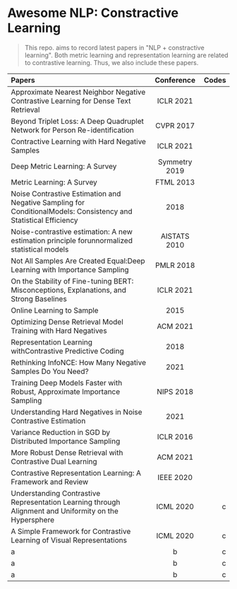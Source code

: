 # Awesome NLP: Constractive Learning
> This repo. aims to record latest papers in "NLP + constractive learning".
> Both metric learning and representation learning are related to contrastive learning. Thus, we also include these papers.

| Papers | Conference | Codes |
| :----- | :-------: | ----: |
| Approximate Nearest Neighbor Negative Contrastive Learning for Dense Text Retrieval | ICLR 2021 |  |
| Beyond Triplet Loss: A Deep Quadruplet Network for Person Re-identification    | CVPR 2017      |      |
| Contractive Learning with Hard Negative Samples    | ICLR 2021      |      |
| Deep Metric Learning: A Survey    | Symmetry 2019      |      |
| Metric Learning: A Survey    | FTML 2013      |      |
| Noise Contrastive Estimation and Negative Sampling for ConditionalModels: Consistency and Statistical Efficiency    | 2018      |      |
| Noise-contrastive estimation: A new estimation principle forunnormalized statistical models    | AISTATS 2010      |      |
| Not All Samples Are Created Equal:Deep Learning with Importance Sampling    | PMLR 2018      |      |
| On the Stability of Fine-tuning BERT: Misconceptions, Explanations, and Strong Baselines    | ICLR 2021      |      |
| Online Learning to Sample    | 2015      |      |
| Optimizing Dense Retrieval Model Training with Hard Negatives    | ACM 2021      |      |
| Representation Learning withContrastive Predictive Coding    | 2018      |      |
| Rethinking InfoNCE: How Many Negative Samples Do You Need?    | 2021      |      |
| Training Deep Models Faster with Robust, Approximate Importance Sampling    | NIPS 2018      |      |
| Understanding Hard Negatives in Noise Contrastive Estimation    | 2021      |      |
| Variance Reduction in SGD by Distributed Importance Sampling    | ICLR 2016      |      |
| More Robust Dense Retrieval with Contrastive Dual Learning    | ACM 2021      |      |
| Contrastive Representation Learning: A Framework and Review    | IEEE 2020      |      |
| Understanding Contrastive Representation Learning through Alignment and Uniformity on the Hypersphere    | ICML 2020      | c     |
| A Simple Framework for Contrastive Learning of Visual Representations    | ICML 2020      | c     |
| a    | b      | c     |
| a    | b      | c     |
| a    | b      | c     |
